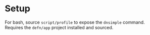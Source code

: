 Setup
=====

For bash, source `script/profile` to expose the `dnsimple` command.  Requires the
`defn/app` project installed and sourced.
